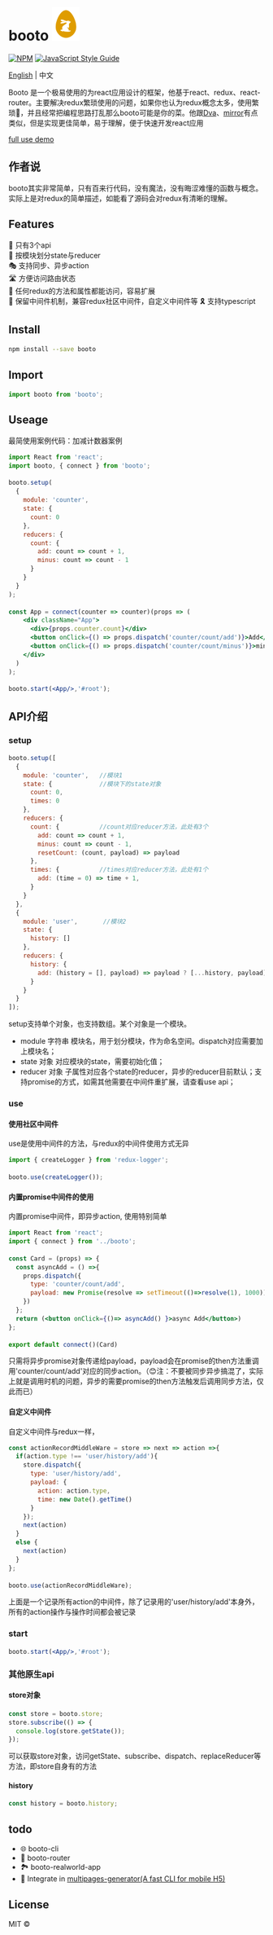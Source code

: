 >
# booto ![images](./icon.png) 
[![NPM](https://img.shields.io/npm/v/booto.svg)](https://www.npmjs.com/package/booto) [![JavaScript Style Guide](https://img.shields.io/badge/code_style-standard-brightgreen.svg)](https://standardjs.com)

[English](./README.md) | 中文

Booto 是一个极易使用的为react应用设计的框架，他基于react、redux、react-router。主要解决redux繁琐使用的问题，如果你也认为redux概念太多，使用繁琐🙁，并且经常把编程思路打乱那么booto可能是你的菜。他跟[Dva](https://github.com/dvajs/dva)、[mirror](https://github.com/mirrorjs/mirror)有点类似，但是实现更佳简单，易于理解，便于快速开发react应用

[full use demo](https://stackblitz.com/edit/react-2q2uoa)

## 作者说
booto其实非常简单，只有百来行代码，没有魔法，没有晦涩难懂的函数与概念。实际上是对redux的简单描述，如能看了源码会对redux有清晰的理解。

## Features
🎽 只有3个api  
🕋 按模块划分state与reducer  
🎭 支持同步、异步action  
🛣️ 方便访问路由状态  
🌆 任何redux的方法和属性都能访问，容易扩展  
🎨 保留中间件机制，兼容redux社区中间件，自定义中间件等
🎗️ 支持typescript

## Install

```bash
npm install --save booto
```

## Import
```jsx
import booto from 'booto';
```

## Useage

最简使用案例代码：加减计数器案例

```jsx
import React from 'react';
import booto, { connect } from 'booto';

booto.setup(
  {
    module: 'counter',
    state: {
      count: 0
    },
    reducers: {
      count: {
        add: count => count + 1,
        minus: count => count - 1
      }
    }
  }
);

const App = connect(counter => counter)(props => (
    <div className="App">
      <div>{props.counter.count}</div>
      <button onClick={() => props.dispatch('counter/count/add')}>Add</button>
      <button onClick={() => props.dispatch('counter/count/minus')}>minus</button>
    </div>
  )
);

booto.start(<App/>,'#root');

```

## API介绍

### setup
```jsx
booto.setup([
  {
    module: 'counter',   //模块1
    state: {             //模块下的state对象
      count: 0,          
      times: 0
    },
    reducers: {
      count: {           //count对应reducer方法，此处有3个
        add: count => count + 1,
        minus: count => count - 1,
        resetCount: (count, payload) => payload
      },
      times: {           //times对应reducer方法，此处有1个
        add: (time = 0) => time + 1,
      }
    }
  },
  {
    module: 'user',       //模块2
    state: {
      history: []
    },
    reducers: {
      history: {
        add: (history = [], payload) => payload ? [...history, payload] : history
      }
    }
  }
]);
```
setup支持单个对象，也支持数组。某个对象是一个模块。
- module 字符串 模块名，用于划分模块，作为命名空间。dispatch对应需要加上模块名；
- state 对象 对应模块的state，需要初始化值；
- reducer 对象 子属性对应各个state的reducer，异步的reducer目前默认；支持promise的方式，如需其他需要在中间件重扩展，请查看use api；

### use

#### 使用社区中间件
use是使用中间件的方法，与redux的中间件使用方式无异
```javascript
import { createLogger } from 'redux-logger';

booto.use(createLogger());
```

#### 内置promise中间件的使用
内置promise中间件，即异步action, 使用特别简单
```jsx
import React from 'react';
import { connect } from '../booto';

const Card = (props) => {
  const asyncAdd = () =>{
    props.dispatch({
      type: 'counter/count/add',
      payload: new Promise(resolve => setTimeout(()=>resolve(1), 1000))
    })
  };
  return (<button onClick={()=> asyncAdd() }>async Add</button>)
};

export default connect()(Card)
```
只需将异步promise对象传递给payload，payload会在promise的then方法重调用'counter/count/add'对应的同步action。（😊注：不要被同步异步搞混了，实际上就是调用时机的问题，异步的需要promise的then方法触发后调用同步方法，仅此而已）

#### 自定义中间件
自定义中间件与redux一样，
```javascript
const actionRecordMiddleWare = store => next => action =>{
  if(action.type !== 'user/history/add'){
    store.dispatch({
      type: 'user/history/add',
      payload: {
        action: action.type,
        time: new Date().getTime()
      }
    });
    next(action)
  }
  else {
    next(action)
  }
};

booto.use(actionRecordMiddleWare);
```
上面是一个记录所有action的中间件，除了记录用的'user/history/add'本身外，所有的action操作与操作时间都会被记录

### start
```jsx
booto.start(<App/>,'#root');
```
### 其他原生api

#### store对象
```javascript
const store = booto.store;
store.subscribe(() => {
  console.log(store.getState());
});
```
可以获取store对象，访问getState、subscribe、dispatch、replaceReducer等方法，即store自身有的方法

#### history
```javascript
const history = booto.history;
```

## todo
- 🌐 booto-cli
- 🚊 booto-router
- 🏞️ booto-realworld-app
- 💯 Integrate in [multipages-generator(A fast CLI for mobile H5)](https://github.com/linweiwei123/multipages-generator)

## License

MIT © [](https://github.com/)
